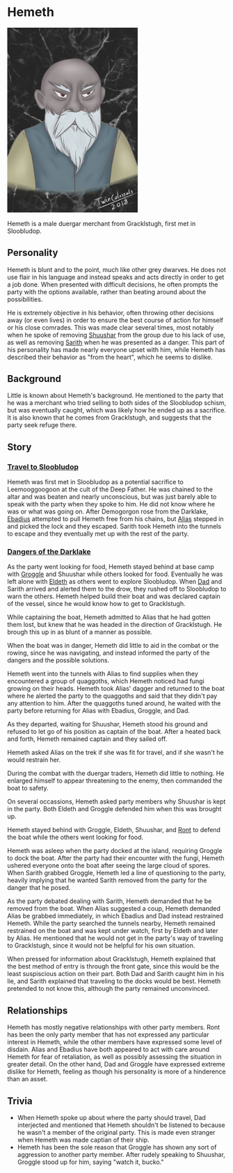 # Hemeth

<img src="Hemeth.jpg" width="300px">

Hemeth is a male duergar merchant from Gracklstugh, first met in Sloobludop.

## Personality
Hemeth is blunt and to the point, much like other grey dwarves. He does not use flair in his language and instead speaks and acts directly in order to get a job done. When presented with difficult decisions, he often prompts the party with the options available, rather than beating around about the possibilities.

He is extremely objective in his behavior, often throwing other decisions away (or even lives) in order to ensure the best course of action for himself or his close comrades. This was made clear several times, most notably when he spoke of removing [Shuushar](shuushar.md) from the group due to his lack of use, as well as removing [Sarith](sarith.md) when he was presented as a danger. This part of his personality has made nearly everyone upset with him, while Hemeth has described their behavior as "from the heart", which he seems to dislike.

## Background
Little is known about Hemeth's background. He mentioned to the party that he was a merchant who tried selling to both sides of the Sloobludop schism, but was eventually caught, which was likely how he ended up as a sacrifice. It is also known that he comes from Gracklstugh, and suggests that the party seek refuge there.

## Story
### [Travel to Sloobludop](../../sessions/arc02/info.md)
Hemeth was first met in Sloobludop as a potential sacrifice to Leemooggoogoon at the cult of the Deep Father. He was chained to the altar and was beaten and nearly unconscious, but was just barely able to speak with the party when they spoke to him. He did not know where he was or what was going on. After Demogorgon rose from the Darklake, [Ebadius](../pcs/ebadius.md) attempted to pull Hemeth free from his chains, but [Alias](../pcs/alias.md) stepped in and picked the lock and they escaped. Sarith took Hemeth into the tunnels to escape and they eventually met up with the rest of the party.

### [Dangers of the Darklake](../../sessions/arc03/info.md)
As the party went looking for food, Hemeth stayed behind at base camp with [Groggle](../pcs/groggle.md) and Shuushar while others looked for food. Eventually he was left alone with [Eldeth](eldeth.md) as others went to explore Sloobludop. When [Dad](../pcs/dad.md) and Sarith arrived and alerted them to the drow, they rushed off to Sloobludop to warn the others. Hemeth helped build their boat and was declared captain of the vessel, since he would know how to get to Gracklstugh.

While captaining the boat, Hemeth admitted to Alias that he had gotten them lost, but knew that he was headed in the direction of Gracklstugh. He brough this up in as blunt of a manner as possible.

When the boat was in danger, Hemeth did little to aid in the combat or the rowing, since he was navigating, and instead informed the party of the dangers and the possible solutions.

Hemeth went into the tunnels with Alias to find supplies when they encountered a group of quaggoths, which Hemeth noticed had fungi growing on their heads. Hemeth took Alias' dagger and returned to the boat where he alerted the party to the quaggoths and said that they didn't pay any attention to him. After the quaggoths tuned around, he waited with the party before returning for Alias with Ebadius, Groggle, and Dad.

As they departed, waiting for Shuushar, Hemeth stood his ground and refused to let go of his position as captain of the boat. After a heated back and forth, Hemeth remained captain and they sailed off.

Hemeth asked Alias on the trek if she was fit for travel, and if she wasn't he would restrain her.

During the combat with the duergar traders, Hemeth did little to nothing. He enlarged himself to appear threatening to the enemy, then commanded the boat to safety.

On several occassions, Hemeth asked party members why Shuushar is kept in the party. Both Eldeth and Groggle defended him when this was brought up.

Hemeth stayed behind with Groggle, Eldeth, Shuushar, and [Ront](ront.md) to defend the boat while the others went looking for food.

Hemeth was asleep when the party docked at the island, requiring Groggle to dock the boat. After the party had their encounter with the fungi, Hemeth ushered everyone onto the boat after seeing the large cloud of spores. When Sarith grabbed Groggle, Hemeth led a line of questioning to the party, heavily implying that he wanted Sarith removed from the party for the danger that he posed.

As the party debated dealing with Sarith, Hemeth demanded that he be removed from the boat. When Alias suggested a coup, Hemeth demanded Alias be grabbed immediately, in which Ebadius and Dad instead restrained Hemeth. While the party searched the tunnels nearby, Hemeth remained restrained on the boat and was kept under watch, first by Eldeth and later by Alias. He mentioned that he would not get in the party's way of traveling to Gracklstugh, since it would not be helpful for his own situation.

When pressed for information about Gracklstugh, Hemeth explained that the best method of entry is through the front gate, since this would be the least suspiscious action on their part. Both Dad and Sarith caught him in his lie, and Sarith explained that traveling to the docks would be best. Hemeth pretended to not know this, although the party remained unconvinced.

## Relationships
Hemeth has mostly negative relationships with other party members. Ront has been the only party member that has not expressed any particular interest in Hemeth, while the other members have expressed some level of disdain. Alias and Ebadius have both appeared to act with care around Hemeth for fear of retaliation, as well as possibly assessing the situation in greater detail. On the other hand, Dad and Groggle have expressed extreme dislike for Hemeth, feeling as though his personality is more of a hinderence than an asset. 

## Trivia
* When Hemeth spoke up about where the party should travel, Dad interjected and mentioned that Hemeth shouldn't be listened to because he wasn't a member of the original party. This is made even stranger when Hemeth was made captian of their ship.
* Hemeth has been the sole reason that Groggle has shown any sort of aggression to another party member. After rudely speaking to Shuushar, Groggle stood up for him, saying "watch it, bucko."
